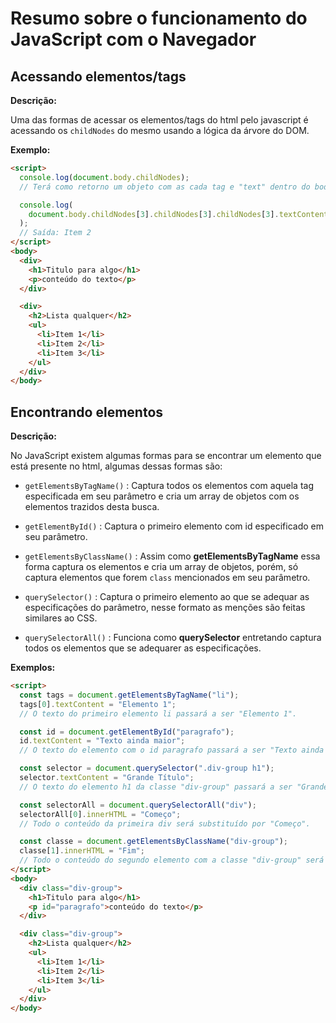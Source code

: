 # Resumo sobre o funcionamento do JavaScript com o Navegador

## Acessando elementos/tags

**Descrição:**

Uma das formas de acessar os elementos/tags do html pelo javascript é acessando os `childNodes` do mesmo usando a lógica da árvore do DOM.

**Exemplo:**

```html
<script>
  console.log(document.body.childNodes);
  // Terá como retorno um objeto com as cada tag e "text" dentro do body e algumas informações deles informações.

  console.log(
    document.body.childNodes[3].childNodes[3].childNodes[3].textContent
  );
  // Saída: Item 2
</script>
<body>
  <div>
    <h1>Titulo para algo</h1>
    <p>conteúdo do texto</p>
  </div>

  <div>
    <h2>Lista qualquer</h2>
    <ul>
      <li>Item 1</li>
      <li>Item 2</li>
      <li>Item 3</li>
    </ul>
  </div>
</body>
```

## Encontrando elementos

**Descrição:**

No JavaScript existem algumas formas para se encontrar um elemento que está presente no html, algumas dessas formas são:

- `getElementsByTagName()` : Captura todos os elementos com aquela tag especificada em seu parâmetro e cria um array de objetos com os elementos trazidos desta busca.

- `getElementById()` : Captura o primeiro elemento com id especificado em seu parâmetro.

- `getElementsByClassName()` : Assim como **getElementsByTagName** essa forma captura os elementos e cria um array de objetos, porém, só captura elementos que forem `class` mencionados em seu parâmetro.

- `querySelector()` : Captura o primeiro elemento ao que se adequar as especificações do parâmetro, nesse formato as menções são feitas similares ao CSS.

- `querySelectorAll()` : Funciona como **querySelector** entretando captura todos os elementos que se adequarer as especificações.

**Exemplos:**

```html
<script>
  const tags = document.getElementsByTagName("li");
  tags[0].textContent = "Elemento 1";
  // O texto do primeiro elemento li passará a ser "Elemento 1".

  const id = document.getElementById("paragrafo");
  id.textContent = "Texto ainda maior";
  // O texto do elemento com o id paragrafo passará a ser "Texto ainda maior".

  const selector = document.querySelector(".div-group h1");
  selector.textContent = "Grande Título";
  // O texto do elemento h1 da classe "div-group" passará a ser "Grande Título".

  const selectorAll = document.querySelectorAll("div");
  selectorAll[0].innerHTML = "Começo";
  // Todo o conteúdo da primeira div será substituído por "Começo".

  const classe = document.getElementsByClassName("div-group");
  classe[1].innerHTML = "Fim";
  // Todo o conteúdo do segundo elemento com a classe "div-group" será substituído por "Fim".
</script>
<body>
  <div class="div-group">
    <h1>Titulo para algo</h1>
    <p id="paragrafo">conteúdo do texto</p>
  </div>

  <div class="div-group">
    <h2>Lista qualquer</h2>
    <ul>
      <li>Item 1</li>
      <li>Item 2</li>
      <li>Item 3</li>
    </ul>
  </div>
</body>
```
